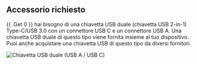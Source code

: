 ## Accessorio richiesto

{{ .Get 0 }} hai bisogno di una chiavetta USB duale (chiavetta USB 2-in-1) Type-C/USB 3.0 con un connettore USB C e un connettore USB A. Una chiavetta USB duale di questo tipo viene fornita insieme al tuo dispositivo. Puoi anche acquistare una chiavetta USB di questo tipo da diversi fornitori.

![Chiavetta USB duale (USB A / USB C)](/images/firmware/update/usb-dual-stick.svg)
